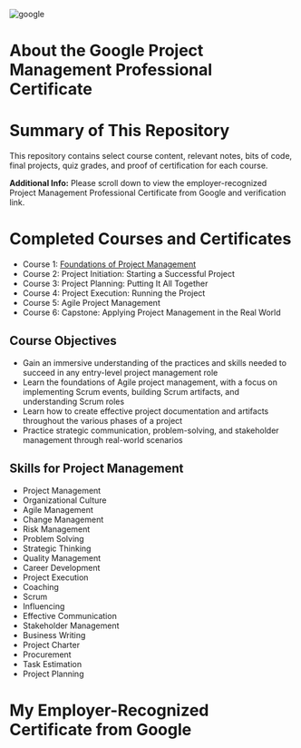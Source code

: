 ![google](https://github.com/user-attachments/assets/170d8832-e565-4e36-8457-27a612500977)
# About the Google Project Management Professional Certificate
# Summary of This Repository
This repository contains select course content, relevant notes, bits of code, final projects, quiz grades, and proof of certification for each course.

**Additional Info:** Please scroll down to view the employer-recognized Project Management Professional Certificate from Google and verification link.
# Completed Courses and Certificates
- Course 1: [Foundations of Project Management](https://github.com/KailaniBailey/Google-Project-Management-Professional-Certificate/tree/main/Course%201:%20Foundations%20of%20Project%20Management)
- Course 2: Project Initiation: Starting a Successful Project
- Course 3: Project Planning: Putting It All Together
- Course 4: Project Execution: Running the Project
- Course 5: Agile Project Management
- Course 6: Capstone: Applying Project Management in the Real World
## Course Objectives
- Gain an immersive understanding of the practices and skills needed to succeed in any entry-level project management role
- Learn the foundations of Agile project management, with a focus on implementing Scrum events, building Scrum artifacts, and understanding Scrum roles
- Learn how to create effective project documentation and artifacts throughout the various phases of a project
- Practice strategic communication, problem-solving, and stakeholder management through real-world scenarios
## Skills for Project Management
- Project Management
- Organizational Culture
- Agile Management
- Change Management
- Risk Management
- Problem Solving
- Strategic Thinking
- Quality Management
- Career Development
- Project Execution
- Coaching
- Scrum
- Influencing
- Effective Communication
- Stakeholder Management
- Business Writing
- Project Charter
- Procurement
- Task Estimation
- Project Planning
# My Employer-Recognized Certificate from Google
